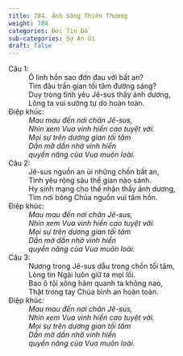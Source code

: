 ```yaml
---
title: 784. Ánh Sáng Thiên Thượng
weight: 784
categories: Đời Tín Đồ
sub-categories: Sự An Ủi
draft: false
---
```

<dl><dt>Câu 1:</dt><dd data-verse="1">Ô linh hồn sao đớn đau với bất an? <br/>Tìm đâu trần gian tối tăm đường sáng? <br/>Duy trong tình yêu Jê-sus thấy ánh dương, <br/>Lòng ta vui sướng tự do hoàn toàn. </dd><dt>Điệp khúc:</dt><dd data-chorus="1"><em>Mau mau đến nơi chân Jê-sus, <br/>Nhìn xem Vua vinh hiển cao tuyệt vời. <br/>Mọi sự trên dương gian tối tăm <br/>Dần mờ dần nhờ vinh hiển <br/>quyền năng của Vua muôn loài. </em></dd><dt>Câu 2:</dt><dd data-verse="2">Jê-sus nguồn an ủi những chốn bất an, <br/>Tình yêu rộng sâu thế gian nào sánh. <br/>Hy sinh mạng cho thế nhân thấy ánh dương, <br/>Tìm nơi bóng Chúa nguồn vui tâm hồn. </dd><dt>Điệp khúc:</dt><dd data-chorus="1"><em>Mau mau đến nơi chân Jê-sus, <br/>Nhìn xem Vua vinh hiển cao tuyệt vời. <br/>Mọi sự trên dương gian tối tăm <br/>Dần mờ dần nhờ vinh hiển <br/>quyền năng của Vua muôn loài. </em></dd><dt>Câu 3:</dt><dd data-verse="3">Nương trong Jê-sus dẫu trong chốn tối tăm, <br/>Lòng tin Ngài luôn giữ ta mọi lối. <br/>Bao ô tội xông hãm quanh ta không nao, <br/>Thật trong tay Chúa bình an hoàn toàn. </dd><dt>Điệp khúc:</dt><dd data-chorus="1"><em>Mau mau đến nơi chân Jê-sus, <br/>Nhìn xem Vua vinh hiển cao tuyệt vời. <br/>Mọi sự trên dương gian tối tăm <br/>Dần mờ dần nhờ vinh hiển <br/>quyền năng của Vua muôn loài. </em></dd></dl>